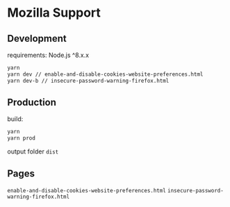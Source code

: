 # Mozilla Support

## Development

requirements:
Node.js ^8.x.x

```bash
yarn
yarn dev // enable-and-disable-cookies-website-preferences.html
yarn dev-b // insecure-password-warning-firefox.html
```

## Production

build:
```bash
yarn
yarn prod
```

output folder `dist`

## Pages
`enable-and-disable-cookies-website-preferences.html`
`insecure-password-warning-firefox.html`
